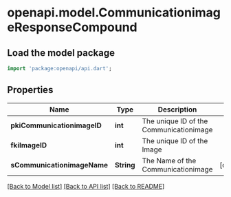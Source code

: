 # openapi.model.CommunicationimageResponseCompound

## Load the model package
```dart
import 'package:openapi/api.dart';
```

## Properties
Name | Type | Description | Notes
------------ | ------------- | ------------- | -------------
**pkiCommunicationimageID** | **int** | The unique ID of the Communicationimage | 
**fkiImageID** | **int** | The unique ID of the Image | 
**sCommunicationimageName** | **String** | The Name of the Communicationimage | [optional] 

[[Back to Model list]](../README.md#documentation-for-models) [[Back to API list]](../README.md#documentation-for-api-endpoints) [[Back to README]](../README.md)


